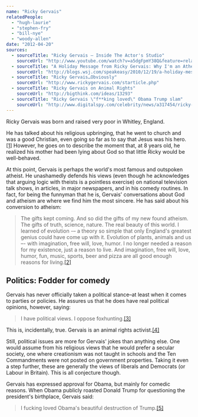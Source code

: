 ```yaml
---
name: "Ricky Gervais"
relatedPeople:
  - "hugh-laurie"
  - "stephen-fry"
  - "bill-nye"
  - "woody-allen"
date: "2012-04-20"
sources:
  - sourceTitle: "Ricky Gervais – Inside The Actor's Studio"
    sourceUrl: "http://www.youtube.com/watch?v=a5dgFpmY38Q&feature=related"
  - sourceTitle: "A Holiday Message from Ricky Gervais: Why I'm an Atheist"
    sourceUrl: "http://blogs.wsj.com/speakeasy/2010/12/19/a-holiday-message-from-ricky-gervais-why-im-an-atheist/"
  - sourceTitle: "Ricky Gervais…Obviously"
    sourceUrl: "http://www.rickygervais.com/starticle.php"
  - sourceTitle: "Ricky Gervais on Animal Rights"
    sourceUrl: "http://bigthink.com/ideas/13293"
  - sourceTitle: "Ricky Gervais \"f**king loved\" Obama Trump slam"
    sourceUrl: "http://www.digitalspy.com/celebrity/news/a317454/ricky-gervais-fing-loved-obama-trump-slam.html"
---
```


Ricky Gervais was born and raised very poor in Whitley, England.

He has talked about his religious upbringing, that he went to church and was a good Christian, even going so far as to say that Jesus was his hero.<a class="source-citation" href="#http://www.youtube.com/watch?v=a5dgFpmY38Q&feature=related" title="Ricky Gervais – Inside The Actor&apos;s Studio">[1]</a> However, he goes on to describe the moment that, at 8 years old, he realized his mother had been lying about God so that little Ricky would be well-behaved.

At this point, Gervais is perhaps the world's most famous and outspoken atheist. He unashamedly defends his views (even though he acknowledges that arguing logic with theists is a pointless exercise) on national television talk shows, in articles, in major newspapers, and in his comedy routines. In fact, for being the funnyman that he is, Gervais' conversations about God and atheism are where we find him the most sincere. He has said about his conversion to atheism:

>The gifts kept coming. And so did the gifts of my new found atheism. The gifts of truth, science, nature. The real beauty of this world. I learned of evolution -– a theory so simple that only England's greatest genius could have come up with it. Evolution of plants, animals and us –- with imagination, free will, love, humor. I no longer needed a reason for my existence, just a reason to live. And imagination, free will, love, humor, fun, music, sports, beer and pizza are all good enough reasons for living.<a class="source-citation" href="#http://blogs.wsj.com/speakeasy/2010/12/19/a-holiday-message-from-ricky-gervais-why-im-an-atheist/" title="A Holiday Message from Ricky Gervais: Why I&apos;m an Atheist">[2]</a>

## Politics: Fodder for comedy

Gervais has never officially taken a political stance–at least when it comes to parties or policies. He assures us that he does have real political opinions, however, saying:

>I have political views. I oppose foxhunting.<a class="source-citation" href="#http://www.rickygervais.com/starticle.php" title="Ricky Gervais…Obviously">[3]</a>

This is, incidentally, true. Gervais is an animal rights activist.<a class="source-citation" href="#http://bigthink.com/ideas/13293" title="Ricky Gervais on Animal Rights">[4]</a>

Still, political issues are more for Gervais' jokes than anything else. One would assume from his religious views that he would prefer a secular society, one where creationism was not taught in schools and the Ten Commandments were not posted on government properties. Taking it even a step further, these are generally the views of liberals and Democrats (or Labour in Britain). This is all conjecture though.

Gervais has expressed approval for Obama, but mainly for comedic reasons. When Obama publicly roasted Donald Trump for questioning the president's birthplace, Gervais said:

>I fucking loved Obama's beautiful destruction of Trump.<a class="source-citation" href="#http://www.digitalspy.com/celebrity/news/a317454/ricky-gervais-fing-loved-obama-trump-slam.html" title="Ricky Gervais &quot;f**king loved&quot; Obama Trump slam">[5]</a>